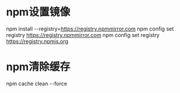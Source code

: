 # npm设置镜像
npm install --registry=https://registry.npmmirror.com
npm config set registry https://registry.npmmirror.com
npm config set registry https://registry.npmjs.org
# npm清除缓存
npm cache clean --force
